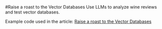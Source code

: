 #Raise a roast to the Vector Databases
Use LLMs to analyze wine reviews and test vector databases. 

Example code used in the article: [Raise a roast to the Vector Databases](https://medium.com/@shuvro_25220/raise-a-toast-to-the-vector-databases-fd2cfae60549)

